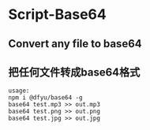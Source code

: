 # Script-Base64
## Convert any file to base64
## 把任何文件转成base64格式
 
```
usage:
npm i @dfyu/base64 -g
base64 test.mp3 >> out.mp3
base64 test.png >> out.png
base64 test.jpg >> out.jpg
```

